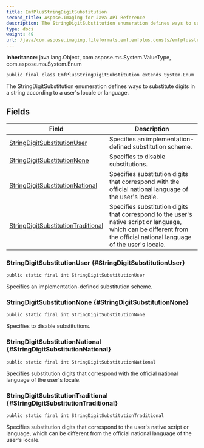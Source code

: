 ```yaml
---
title: EmfPlusStringDigitSubstitution
second_title: Aspose.Imaging for Java API Reference
description: The StringDigitSubstitution enumeration defines ways to substitute digits in a string according to a users locale or language.
type: docs
weight: 49
url: /java/com.aspose.imaging.fileformats.emf.emfplus.consts/emfplusstringdigitsubstitution/
---
```

**Inheritance:**
java.lang.Object, com.aspose.ms.System.ValueType, com.aspose.ms.System.Enum
```
public final class EmfPlusStringDigitSubstitution extends System.Enum
```

The StringDigitSubstitution enumeration defines ways to substitute digits in a string according to a user's locale or language.
## Fields

| Field | Description |
| --- | --- |
| [StringDigitSubstitutionUser](#StringDigitSubstitutionUser) | Specifies an implementation-defined substitution scheme. |
| [StringDigitSubstitutionNone](#StringDigitSubstitutionNone) | Specifies to disable substitutions. |
| [StringDigitSubstitutionNational](#StringDigitSubstitutionNational) | Specifies substitution digits that correspond with the official national language of the user's locale. |
| [StringDigitSubstitutionTraditional](#StringDigitSubstitutionTraditional) | Specifies substitution digits that correspond to the user's native script or language, which can be different from the official national language of the user's locale. |
### StringDigitSubstitutionUser {#StringDigitSubstitutionUser}
```
public static final int StringDigitSubstitutionUser
```


Specifies an implementation-defined substitution scheme.

### StringDigitSubstitutionNone {#StringDigitSubstitutionNone}
```
public static final int StringDigitSubstitutionNone
```


Specifies to disable substitutions.

### StringDigitSubstitutionNational {#StringDigitSubstitutionNational}
```
public static final int StringDigitSubstitutionNational
```


Specifies substitution digits that correspond with the official national language of the user's locale.

### StringDigitSubstitutionTraditional {#StringDigitSubstitutionTraditional}
```
public static final int StringDigitSubstitutionTraditional
```


Specifies substitution digits that correspond to the user's native script or language, which can be different from the official national language of the user's locale.

